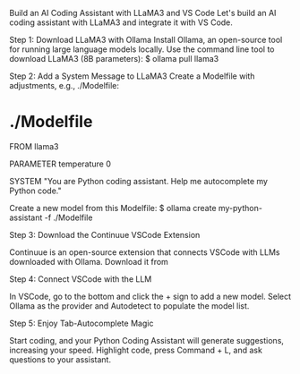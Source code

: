 Build an AI Coding Assistant with LLaMA3 and VS Code
Let's build an AI coding assistant with LLaMA3 and integrate it with VS Code.

Step 1: Download LLaMA3 with Ollama
Install Ollama, an open-source tool for running large language models locally.
Use the command line tool to download LLaMA3 (8B parameters): $ ollama pull llama3

Step 2: Add a System Message to LLaMA3
Create a Modelfile with adjustments, e.g., ./Modelfile:

# ./Modelfile

FROM llama3

PARAMETER temperature 0

SYSTEM "You are Python coding assistant. Help me autocomplete my Python code."

Create a new model from this Modelfile: $ ollama create my-python-assistant -f ./Modelfile

Step 3: Download the Continuue VSCode Extension

Continuue is an open-source extension that connects VSCode with LLMs downloaded with Ollama.
Download it from 

Step 4: Connect VSCode with the LLM

In VSCode, go to the bottom and click the + sign to add a new model.
Select Ollama as the provider and Autodetect to populate the model list.

Step 5: Enjoy Tab-Autocomplete Magic

Start coding, and your Python Coding Assistant will generate suggestions, increasing your speed.
Highlight code, press Command + L, and ask questions to your assistant.
